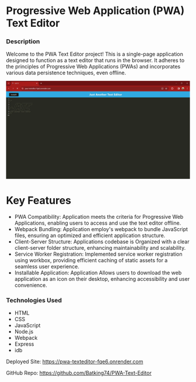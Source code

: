 # Progressive Web Application (PWA) Text Editor

### Description
Welcome to the PWA Text Editor project! This is a single-page application designed to function as a text editor that runs in the browser. It adheres to the principles of Progressive Web Applications (PWAs) and incorporates various data persistence techniques, even offline.

![Image of Nazir's PWA Text-Editor Project](./Assets/J.A.T.E%20-%202_16_2024.webp)

# Key Features
- PWA Compatibility: Application meets the criteria for Progressive Web Applications, enabling users to access and use the text editor offline.
- Webpack Bundling: Application employ's webpack to bundle JavaScript files, ensuring an optimized and efficient application structure.
- Client-Server Structure: Applications codebase is Organized with a clear client-server folder structure, enhancing maintainability and scalability.
- Service Worker Registration: Implemented service worker registration using workbox, providing efficient caching of static assets for a seamless user experience.
- Installable Application: Application Allows users to download the web application as an icon on their desktop, enhancing accessibility and user convenience.

### Technologies Used
- HTML
- CSS
- JavaScript
- Node.js
- Webpack
- Express
- idb

Deployed Site: https://pwa-texteditor-fqe6.onrender.com

GitHub Repo: https://github.com/Batking74/PWA-Text-Editor